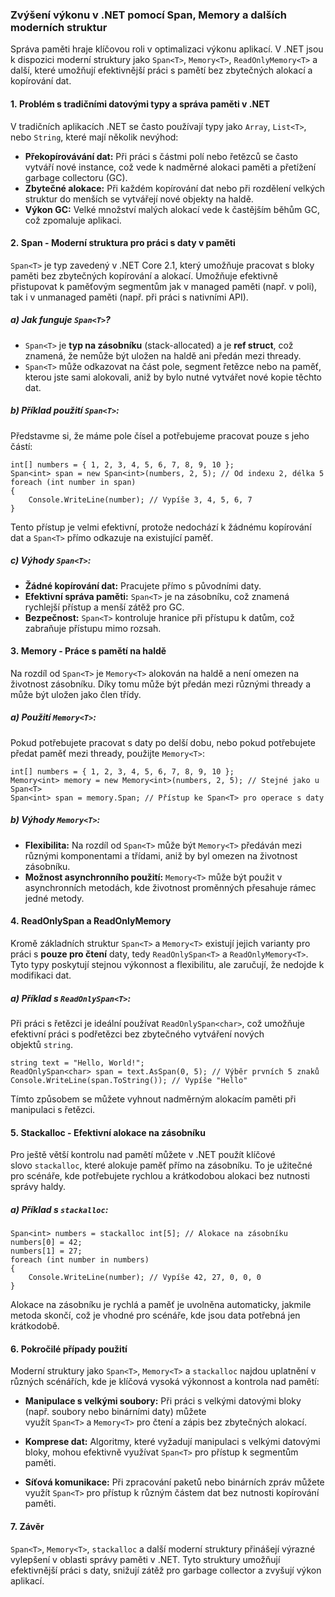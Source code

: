 ### Zvýšení výkonu v .NET pomocí Span<T>, Memory<T> a dalších moderních struktur

Správa paměti hraje klíčovou roli v optimalizaci výkonu aplikací. V .NET jsou k dispozici moderní struktury jako `Span<T>`, `Memory<T>`, `ReadOnlyMemory<T>` a další, 
které umožňují efektivnější práci s pamětí bez zbytečných alokací a kopírování dat. 

#### 1\. **Problém s tradičními datovými typy a správa paměti v .NET**

V tradičních aplikacích .NET se často používají typy jako `Array`, `List<T>`, nebo `String`, které mají několik nevýhod:

-   **Překopírovávání dat:** Při práci s částmi polí nebo řetězců se často vytváří nové instance, což vede k nadměrné alokaci paměti a přetížení garbage collectoru (GC).
-   **Zbytečné alokace:** Při každém kopírování dat nebo při rozdělení velkých struktur do menších se vytvářejí nové objekty na haldě.
-   **Výkon GC:** Velké množství malých alokací vede k častějším běhům GC, což zpomaluje aplikaci.

#### 2\. **Span<T> - Moderní struktura pro práci s daty v paměti**

`Span<T>` je typ zavedený v .NET Core 2.1, který umožňuje pracovat s bloky paměti bez zbytečných kopírování a alokací. Umožňuje efektivně přistupovat k paměťovým segmentům jak v managed paměti (např. v poli), tak i v unmanaged paměti (např. při práci s nativními API).

##### a) **Jak funguje `Span<T>`?**

-   `Span<T>` je **typ na zásobníku** (stack-allocated) a je **ref struct**, což znamená, že nemůže být uložen na haldě ani předán mezi thready.
-   `Span<T>` může odkazovat na část pole, segment řetězce nebo na paměť, kterou jste sami alokovali, aniž by bylo nutné vytvářet nové kopie těchto dat.

##### b) **Příklad použití `Span<T>`:**

Představme si, že máme pole čísel a potřebujeme pracovat pouze s jeho částí:

```
int[] numbers = { 1, 2, 3, 4, 5, 6, 7, 8, 9, 10 };
Span<int> span = new Span<int>(numbers, 2, 5); // Od indexu 2, délka 5
foreach (int number in span)
{
    Console.WriteLine(number); // Vypíše 3, 4, 5, 6, 7
}
```

Tento přístup je velmi efektivní, protože nedochází k žádnému kopírování dat a `Span<T>` přímo odkazuje na existující paměť.

##### c) **Výhody `Span<T>`:**

-   **Žádné kopírování dat:** Pracujete přímo s původními daty.
-   **Efektivní správa paměti:** `Span<T>` je na zásobníku, což znamená rychlejší přístup a menší zátěž pro GC.
-   **Bezpečnost:** `Span<T>` kontroluje hranice při přístupu k datům, což zabraňuje přístupu mimo rozsah.

#### 3\. **Memory<T> - Práce s pamětí na haldě**

Na rozdíl od `Span<T>` je `Memory<T>` alokován na haldě a není omezen na životnost zásobníku. Díky tomu může být předán mezi různými thready a může být uložen jako člen třídy.

##### a) **Použití `Memory<T>`:**

Pokud potřebujete pracovat s daty po delší dobu, nebo pokud potřebujete předat paměť mezi thready, použijte `Memory<T>`:

```
int[] numbers = { 1, 2, 3, 4, 5, 6, 7, 8, 9, 10 };
Memory<int> memory = new Memory<int>(numbers, 2, 5); // Stejné jako u Span<T>
Span<int> span = memory.Span; // Přístup ke Span<T> pro operace s daty
```

##### b) **Výhody `Memory<T>`:**

-   **Flexibilita:** Na rozdíl od `Span<T>` může být `Memory<T>` předáván mezi různými komponentami a třídami, aniž by byl omezen na životnost zásobníku.
-   **Možnost asynchronního použití:** `Memory<T>` může být použit v asynchronních metodách, kde životnost proměnných přesahuje rámec jedné metody.

#### 4\. **ReadOnlySpan<T> a ReadOnlyMemory<T>**

Kromě základních struktur `Span<T>` a `Memory<T>` existují jejich varianty pro práci s **pouze pro čtení** daty, tedy `ReadOnlySpan<T>` a `ReadOnlyMemory<T>`. Tyto typy poskytují stejnou výkonnost a flexibilitu, ale zaručují, že nedojde k modifikaci dat.

##### a) **Příklad s `ReadOnlySpan<T>`:**

Při práci s řetězci je ideální používat `ReadOnlySpan<char>`, což umožňuje efektivní práci s podřetězci bez zbytečného vytváření nových objektů `string`.

```
string text = "Hello, World!";
ReadOnlySpan<char> span = text.AsSpan(0, 5); // Výběr prvních 5 znaků
Console.WriteLine(span.ToString()); // Vypíše "Hello"
```

Tímto způsobem se můžete vyhnout nadměrným alokacím paměti při manipulaci s řetězci.

#### 5\. **Stackalloc - Efektivní alokace na zásobníku**

Pro ještě větší kontrolu nad pamětí můžete v .NET použít klíčové slovo `stackalloc`, které alokuje paměť přímo na zásobníku. To je užitečné pro scénáře, kde potřebujete rychlou a krátkodobou alokaci bez nutnosti správy haldy.

##### a) **Příklad s `stackalloc`:**

```
Span<int> numbers = stackalloc int[5]; // Alokace na zásobníku
numbers[0] = 42;
numbers[1] = 27;
foreach (int number in numbers)
{
    Console.WriteLine(number); // Vypíše 42, 27, 0, 0, 0
}
```

Alokace na zásobníku je rychlá a paměť je uvolněna automaticky, jakmile metoda skončí, což je vhodné pro scénáře, kde jsou data potřebná jen krátkodobě.

#### 6\. **Pokročilé případy použití**

Moderní struktury jako `Span<T>`, `Memory<T>` a `stackalloc` najdou uplatnění v různých scénářích, kde je klíčová vysoká výkonnost a kontrola nad pamětí:

-   **Manipulace s velkými soubory:** Při práci s velkými datovými bloky (např. soubory nebo binárními daty) můžete využít `Span<T>` a `Memory<T>` pro čtení a zápis bez zbytečných alokací.

-   **Komprese dat:** Algoritmy, které vyžadují manipulaci s velkými datovými bloky, mohou efektivně využívat `Span<T>` pro přístup k segmentům paměti.

-   **Síťová komunikace:** Při zpracování paketů nebo binárních zpráv můžete využít `Span<T>` pro přístup k různým částem dat bez nutnosti kopírování paměti.

#### 7\. **Závěr**

`Span<T>`, `Memory<T>`, `stackalloc` a další moderní struktury přinášejí výrazné vylepšení v oblasti správy paměti v .NET. Tyto struktury umožňují efektivnější práci s daty, snižují zátěž pro garbage collector a zvyšují výkon aplikací.
